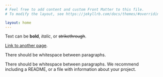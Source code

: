 ```yaml
---
# Feel free to add content and custom Front Matter to this file.
# To modify the layout, see https://jekyllrb.com/docs/themes/#overriding-theme-defaults

layout: home
---
```


Text can be **bold**, _italic_, or ~~strikethrough~~.

[Link to another page](./germany.html).

There should be whitespace between paragraphs.

There should be whitespace between paragraphs. We recommend including a README, or a file with information about your project.
